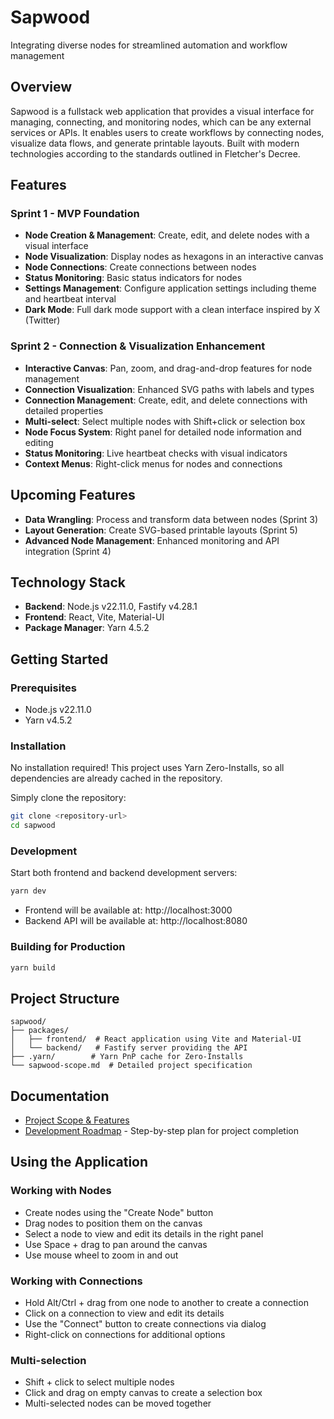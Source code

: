 # Sapwood

Integrating diverse nodes for streamlined automation and workflow management

## Overview

Sapwood is a fullstack web application that provides a visual interface for managing, connecting, and monitoring nodes, which can be any external services or APIs. It enables users to create workflows by connecting nodes, visualize data flows, and generate printable layouts. Built with modern technologies according to the standards outlined in Fletcher's Decree.

## Features

### Sprint 1 - MVP Foundation
- **Node Creation & Management**: Create, edit, and delete nodes with a visual interface
- **Node Visualization**: Display nodes as hexagons in an interactive canvas
- **Node Connections**: Create connections between nodes
- **Status Monitoring**: Basic status indicators for nodes
- **Settings Management**: Configure application settings including theme and heartbeat interval
- **Dark Mode**: Full dark mode support with a clean interface inspired by X (Twitter)

### Sprint 2 - Connection & Visualization Enhancement
- **Interactive Canvas**: Pan, zoom, and drag-and-drop features for node management
- **Connection Visualization**: Enhanced SVG paths with labels and types
- **Connection Management**: Create, edit, and delete connections with detailed properties
- **Multi-select**: Select multiple nodes with Shift+click or selection box
- **Node Focus System**: Right panel for detailed node information and editing
- **Status Monitoring**: Live heartbeat checks with visual indicators
- **Context Menus**: Right-click menus for nodes and connections

## Upcoming Features

- **Data Wrangling**: Process and transform data between nodes (Sprint 3)
- **Layout Generation**: Create SVG-based printable layouts (Sprint 5)
- **Advanced Node Management**: Enhanced monitoring and API integration (Sprint 4)

## Technology Stack

- **Backend**: Node.js v22.11.0, Fastify v4.28.1
- **Frontend**: React, Vite, Material-UI
- **Package Manager**: Yarn 4.5.2

## Getting Started

### Prerequisites

- Node.js v22.11.0
- Yarn v4.5.2

### Installation

No installation required! This project uses Yarn Zero-Installs, so all dependencies are already cached in the repository.

Simply clone the repository:

```bash
git clone <repository-url>
cd sapwood
```

### Development

Start both frontend and backend development servers:

```bash
yarn dev
```

- Frontend will be available at: http://localhost:3000
- Backend API will be available at: http://localhost:8080

### Building for Production

```bash
yarn build
```

## Project Structure

```
sapwood/
├── packages/
│   ├── frontend/  # React application using Vite and Material-UI
│   └── backend/   # Fastify server providing the API
├── .yarn/        # Yarn PnP cache for Zero-Installs
└── sapwood-scope.md  # Detailed project specification
```

## Documentation

- [Project Scope & Features](./sapwood-scope.md)
- [Development Roadmap](./roadmap.md) - Step-by-step plan for project completion

## Using the Application

### Working with Nodes
- Create nodes using the "Create Node" button
- Drag nodes to position them on the canvas
- Select a node to view and edit its details in the right panel
- Use Space + drag to pan around the canvas
- Use mouse wheel to zoom in and out

### Working with Connections
- Hold Alt/Ctrl + drag from one node to another to create a connection
- Click on a connection to view and edit its details
- Use the "Connect" button to create connections via dialog
- Right-click on connections for additional options

### Multi-selection
- Shift + click to select multiple nodes
- Click and drag on empty canvas to create a selection box
- Multi-selected nodes can be moved together
